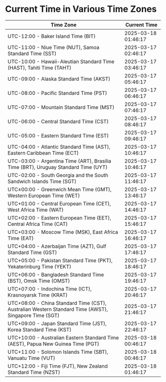 # Current Time in Various Time Zones

| Time Zone | Current Time |
|-----------|--------------|
| UTC-12:00 - Baker Island Time (BIT) | 2025-03-18 01:46:17 |
| UTC-11:00 - Niue Time (NUT), Samoa Standard Time (SST) | 2025-03-17 02:46:17 |
| UTC-10:00 - Hawaii-Aleutian Standard Time (HAST), Tahiti Time (TAHT) | 2025-03-17 03:46:17 |
| UTC-09:00 - Alaska Standard Time (AKST) | 2025-03-17 05:46:17 |
| UTC-08:00 - Pacific Standard Time (PST) | 2025-03-17 06:46:17 |
| UTC-07:00 - Mountain Standard Time (MST) | 2025-03-17 07:46:17 |
| UTC-06:00 - Central Standard Time (CST) | 2025-03-17 08:46:17 |
| UTC-05:00 - Eastern Standard Time (EST) | 2025-03-17 09:46:17 |
| UTC-04:00 - Atlantic Standard Time (AST), Eastern Caribbean Time (ECT) | 2025-03-17 10:46:17 |
| UTC-03:00 - Argentina Time (ART), Brasília Time (BRT), Uruguay Standard Time (UYT) | 2025-03-17 10:46:17 |
| UTC-02:00 - South Georgia and the South Sandwich Islands Time (SGT) | 2025-03-17 11:46:17 |
| UTC±00:00 - Greenwich Mean Time (GMT), Western European Time (WET) | 2025-03-17 13:46:17 |
| UTC+01:00 - Central European Time (CET), West Africa Time (WAT) | 2025-03-17 14:46:17 |
| UTC+02:00 - Eastern European Time (EET), Central Africa Time (CAT) | 2025-03-17 15:46:17 |
| UTC+03:00 - Moscow Time (MSK), East Africa Time (EAT) | 2025-03-17 16:46:17 |
| UTC+04:00 - Azerbaijan Time (AZT), Gulf Standard Time (GST) | 2025-03-17 17:46:17 |
| UTC+05:00 - Pakistan Standard Time (PKT), Yekaterinburg Time (YEKT) | 2025-03-17 18:46:17 |
| UTC+06:00 - Bangladesh Standard Time (BST), Omsk Time (OMST) | 2025-03-17 19:46:17 |
| UTC+07:00 - Indochina Time (ICT), Krasnoyarsk Time (KRAT) | 2025-03-17 20:46:17 |
| UTC+08:00 - China Standard Time (CST), Australian Western Standard Time (AWST), Singapore Time (SGT) | 2025-03-17 21:46:17 |
| UTC+09:00 - Japan Standard Time (JST), Korea Standard Time (KST) | 2025-03-17 22:46:17 |
| UTC+10:00 - Australian Eastern Standard Time (AEST), Papua New Guinea Time (PGT) | 2025-03-18 00:46:17 |
| UTC+11:00 - Solomon Islands Time (SBT), Vanuatu Time (VUT) | 2025-03-18 00:46:17 |
| UTC+12:00 - Fiji Time (FJT), New Zealand Standard Time (NZST) | 2025-03-18 01:46:17 |

